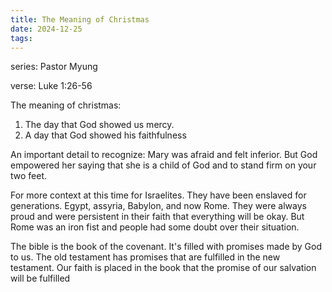 ```yaml
---
title: The Meaning of Christmas
date: 2024-12-25
tags:
---
```

series: Pastor Myung

verse: Luke 1:26-56

The meaning of christmas:
1. The day that God showed us mercy.
2. A day that God showed his faithfulness

An important detail to recognize:
Mary was afraid and felt inferior. But God empowered her saying that she is a child of God and to stand firm on your two feet. 

For more context at this time for Israelites. They have been enslaved for generations. Egypt, assyria, Babylon, and now Rome. They were always proud and were persistent in their faith that everything will be okay. But Rome was an iron fist and people had some doubt over their situation. 

The bible is the book of the covenant. It's filled with promises made by God to us. The old testament has promises that are fulfilled in the new testament. Our faith is placed in the book that the promise of our salvation will be fulfilled